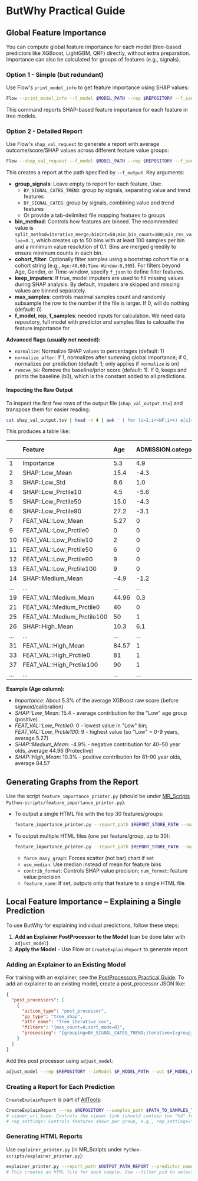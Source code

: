 
# ButWhy Practical Guide

## Global Feature Importance

You can compute global feature importance for each model (tree-based predictors like XGBoost, LightGBM, QRF) directly, without extra preparation. Importance can also be calculated for groups of features (e.g., signals).

### Option 1 - Simple (but redundant)
Use Flow's `print_model_info` to get feature importance using SHAP values:

```bash
Flow --print_model_info --f_model $MODEL_PATH --rep $REPOSITORY --f_samples $SAMPLES_TO_ANALYSE_SHAPLEY --max_samples $DOWN_SAMPLE_SAMPLES_TO_THIS_COUNT_OPTIONAL_TO_SPEEDUP --importance_param "importance_type=shap"
```
This command reports SHAP-based feature importance for each feature in tree models.

### Option 2 - Detailed Report
Use Flow's `shap_val_request` to generate a report with average outcome/score/SHAP values across different feature value groups:

```bash
Flow --shap_val_request --f_model $MODEL_PATH --rep $REPOSITORY --f_samples $SAMPLES_TO_ANALYSE_SHAPLEY --max_samples $DOWN_SAMPLE_SAMPLES_TO_THIS_COUNT_OPTIONAL_TO_SPEEDUP --group_signals "" --bin_method "split_method=iterative_merge;binCnt=50;min_bin_count=100;min_res_value=0.1" --f_output $REPORT_STORE_PATH
```
This creates a report at the path specified by `--f_output`. Key arguments:

- **group_signals**: Leave empty to report for each feature. Use:
  - `BY_SIGNAL_CATEG_TREND`: group by signals, separating value and trend features
  - `BY_SIGNAL_CATEG`: group by signals, combining value and trend features
  - Or provide a tab-delimited file mapping features to groups
- **bin_method**: Controls how features are binned. The recommended value is `split_method=iterative_merge;binCnt=50;min_bin_count=100;min_res_value=0.1`, which creates up to 50 bins with at least 100 samples per bin and a minimum value resolution of 0.1. Bins are merged greedily to ensure minimum counts in each bin.
- **cohort_filter**: Optionally filter samples using a bootstrap cohort file or a cohort string (e.g., `Age:40,60;Time-Window:0,365`). For filters beyond Age, Gender, or Time-window, specify `f_json` to define filter features.
- **keep_imputers**: If true, model imputers are used to fill missing values during SHAP analysis. By default, imputers are skipped and missing values are binned separately.
- **max_samples**: controls maximal samples count and randomly subsample the row to the number if the file is larger. If 0, will do nothing (default: 0) 
- **f_model**, **rep**, **f_samples**: needed inputs for calculation. We need data repository, full model with predictor and samples files to calcualte the feature importance for


**Advanced flags (usually not needed):**
- `normalize`: Normalize SHAP values to percentages (default: 1)
- `normalize_after`: If 1, normalizes after summing global importance; if 0, normalizes per prediction (default: 1; only applies if `normalize` is on)
- `remove_b0`: Remove the baseline/prior score (default: 1). If 0, keeps and prints the baseline (b0), which is the constant added to all predictions.

#### Inspecting the Raw Output

To inspect the first few rows of the output file (`shap_val_output.tsv`) and transpose them for easier reading:

```bash
cat shap_val_output.tsv | head -n 4 | awk ' { for (i=1;i<=NF;i++) a[i]=a[i]"\t"$i; } END { for (i in a) {printf("%d%s\n", i, a[i])} }' | sort -g -k1
```

This produces a table like:

|   | **Feature** | **Age** | **ADMISSION.category_dep_set_Hospital_Emergency_Department.win_0_3650** | **DIAGNOSIS.category_dep_set_ICD10_CODE:J00-J99.win_0_1825** |
|---|:-----------|:--------|:------------------------------------------------------|:---------------------------------------------------|
| 1 | Importance | 5.3 | 4.9 | 4.15 |
| 2 | SHAP::Low_Mean | 15.4 | -4.3 | -5.1 |
| 3 | SHAP::Low_Std | 8.6 | 1.0 | 1.4 |
| 4 | SHAP::Low_Prctile10 | 4.5 | -5.6 | -6.8 |
| 5 | SHAP::Low_Prctile50 | 15.0 | -4.3 | -5.2 |
| 6 | SHAP::Low_Prctile90 | 27.2 | -3.1 | -3.3 |
| 7 | FEAT_VAL::Low_Mean | 5.27 | 0 | 0 |
| 9 | FEAT_VAL::Low_Prctile0 | 0 | 0 | 0 |
| 10 | FEAT_VAL::Low_Prctile10 | 2 | 0 | 0 |
| 11 | FEAT_VAL::Low_Prctile50 | 6 | 0 | 0 |
| 12 | FEAT_VAL::Low_Prctile90 | 9 | 0 | 0 |
| 13 | FEAT_VAL::Low_Prctile100 | 9 | 0 | 0 |                               |
| 14 | SHAP::Medium_Mean | -4.9 | -1.2 | -1.0 |
| ... | ... | ... | ... | ... |
| 19 | FEAT_VAL::Medium_Mean | 44.96 | 0.3 | 0.5 |
| 21 | FEAT_VAL::Medium_Prctile0 | 40 | 0 | 0 |
| 25 | FEAT_VAL::Medium_Prctile100 | 50 | 1 | 1 |
| 26 | SHAP::High_Mean | 10.3 | 6.1 | 3.2 |
| ... | ... | ... | ... | ... |
| 31 | FEAT_VAL::High_Mean | 84.57 | 1 | 1 |
| 33 | FEAT_VAL::High_Prctile0 | 81 | 1 | 1 |
| 37 | FEAT_VAL::High_Prctile100 | 90 | 1 | 1 |
| ... | ... | ... | ... | ... |

**Example (Age column):**
- *Importance*: About 5.3% of the average XGBoost raw score (before sigmoid/calibration)
- *SHAP::Low_Mean*: 15.4 - average contribution for the "Low" age group (positive)
- *FEAT_VAL::Low_Prctile0*: 0 - lowest value in "Low" bin; *FEAT_VAL::Low_Prctile100*: 9 - highest value (so "Low" = 0-9 years, average 5.27)
- *SHAP::Medium_Mean*: -4.9% - negative contribution for 40–50 year olds, average 44.96 (Protective)
- *SHAP::High_Mean*: 10.3% - positive contribution for 81–90 year olds, average 84.57

## Generating Graphs from the Report

Use the script `feature_importance_printer.py` (should be under [MR_Scripts](https://github.com/Medial-EarlySign/MR_Scripts) `Python-scripts/feature_importance_printer.py`).

- To output a single HTML file with the top 30 features/groups:
  ```bash
  feature_importance_printer.py --report_path $REPORT_STORE_PATH --output_path $OUTPUT_PATH --num_format "%2.3f" --feature_name "" --max_count 30 --print_multiple_graphs 0
  ```
- To output multiple HTML files (one per feature/group, up to 30):
  ```bash
  feature_importance_printer.py --report_path $REPORT_STORE_PATH --output_path $OUTPUT_PATH --num_format "%2.3f" --feature_name "" --max_count 30 --print_multiple_graphs 1
  ```
    - `force_many_graph`: Forces scatter (not bar) chart if set
    - `use_median`: Use median instead of mean for feature bins
    - `contrib_format`: Controls SHAP value precision; `num_format`: feature value precision
    - `feature_name`: If set, outputs only that feature to a single HTML file

## Local Feature Importance – Explaining a Single Prediction

To use ButWhy for explaining individual predictions, follow these steps:

1. **Add an Explainer PostProcessor to the Model** (can be done later with `adjust_model`)
2. **Apply the Model** - Use Flow or `CreateExplainReport` to generate report

### Adding an Explainer to an Existing Model

For training with an explainer, see the [PostProcessors Practical Guide](../05.PostProcessors%20Practical%20Guide). To add an explainer to an existing model, create a post_processor JSON like:

```json
{
  "post_processors": [
    {
      "action_type": "post_processor",
      "pp_type": "tree_shap",
      "attr_name": "Tree_iterative_cov",
      "filters": "{max_count=0;sort_mode=0}",
      "processing": "{grouping=BY_SIGNAL_CATEG_TREND;iterative=1;group_by_sum=0;learn_cov_matrix=1;zero_missing=0;use_mutual_information=0;mutual_inf_bin_setting={split_method=iterative_merge;min_bin_count=100;binCnt=50;min_res_value=0}}"
    }
  ]
}
```

Add this post processor using `adjust_model`:

```bash
adjust_model --rep $REPOSITORY --inModel $F_MODEL_PATH --out $F_MODEL_OUTPUT_PATH_WITH_EXPLANIER --postProcessors $FILE_PATH_TO_POST_PROCESSOR_DEF --samples $SAMPLES_PATH
```

### Creating a Report for Each Prediction

`CreateExplainReport` is part of [AllTools](../../Installation/index.md#3-mes-tools-to-train-and-test-models):

```bash
CreateExplainReport --rep $REPOSITORY --samples_path $PATH_TO_SAMPLES_TO_EXPLAIN --model_path $PATH_TO_MODEL --output_path $OUTPUT_PATH_REPORT --take_max 10
# viewer_url_base: Controls the viewer link (should contain two "%d" for pid and prediction time)
# rep_settings: Controls features shown per group, e.g., rep_settings="min_count=2;sum_ratio=0.5" shows at least 2 features/group and at least 50% total weight
```

### Generating HTML Reports

Use `explainer_printer.py` (in MR_Scripts under `Python-scripts/explainer_printer.py`):

```bash
explainer_printer.py --report_path $OUTPUT_PATH_REPORT --predictor_name "pre2d - optional argument to control graph title" --filter_pid -1 --max_count 10 --output_path $FOLDER_OUTPUT_PATH_TO_HTMLS
# This creates an HTML file for each sample. Use --filter_pid to select specific pids. max_count limits the number of HTMLs generated.
```
 
 
 
 
